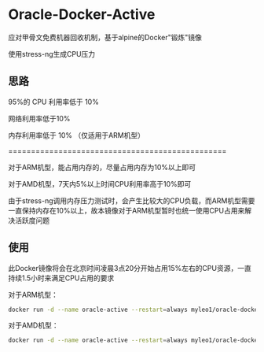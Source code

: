 # Oracle-Docker-Active

应对甲骨文免费机器回收机制，基于alpine的Docker"锻炼"镜像

使用stress-ng生成CPU压力

## 思路

95%的 CPU 利用率低于 10%

网络利用率低于10%

内存利用率低于 10% （仅适用于ARM机型）

================================================

对于ARM机型，能占用内存的，尽量占用内存为10%以上即可

对于AMD机型，7天内5%以上时间CPU利用率高于10%即可

由于stress-ng调用内存压力测试时，会产生比较大的CPU负载，而ARM机型需要一直保持内存在10%以上，故本镜像对于ARM机型暂时也统一使用CPU占用来解决活跃度问题

## 使用

此Docker镜像将会在北京时间凌晨3点20分开始占用15%左右的CPU资源，一直持续1.5小时来满足CPU占用的要求

对于ARM机型：

```bash
docker run -d --name oracle-active --restart=always myleo1/oracle-docker-active:arm64
```

对于AMD机型：

```bash
docker run -d --name oracle-active --restart=always myleo1/oracle-docker-active:amd64
```

